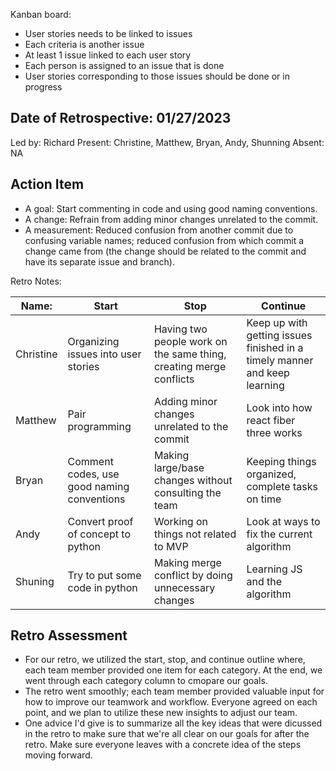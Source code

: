 Kanban board:
- User stories needs to be linked to issues
- Each criteria is another issue
- At least 1 issue linked to each user story
- Each person is assigned to an issue that is done
- User stories corresponding to those issues should be done or in progress

## Date of Retrospective: 01/27/2023

Led by: Richard
Present: Christine, Matthew, Bryan, Andy, Shunning
Absent: NA

## Action Item
- A goal: Start commenting in code and using good naming conventions.
- A change: Refrain from adding minor changes unrelated to the commit.
- A measurement: Reduced confusion from another commit due to confusing variable names; reduced confusion from which commit a change came from (the change should be related to the commit and have its separate issue and branch).

Retro Notes:

| Name:     | Start                                      | Stop                                                               | Continue                                                                  |
|-----------|--------------------------------------------|--------------------------------------------------------------------|---------------------------------------------------------------------------|
| Christine | Organizing issues into user stories        | Having two people work on the same thing, creating merge conflicts | Keep up with getting issues finished in a timely manner and keep learning |
| Matthew   | Pair programming                           | Adding minor changes unrelated to the commit                       | Look into how react fiber three works                                     |
| Bryan     | Comment codes, use good naming conventions | Making large/base changes without consulting the team              | Keeping things organized, complete tasks on time                          |
| Andy      | Convert proof of concept to python         | Working on things not related to MVP                               | Look at ways to fix the current algorithm                                 |
| Shuning   | Try to put some code in python             | Making merge conflict by doing unnecessary changes                 | Learning JS and the algorithm                                             |


## Retro Assessment
* For our retro, we utilized the start, stop, and continue outline where, each team member provided one item for each category. At the end, we went through each category column to cmopare our goals.
* The retro went smoothly; each team member provided valuable input for how to improve our teamwork and workflow. Everyone agreed on each point, and we plan to utilize these new insights to adjust our team.
* One advice I'd give is to summarize all the key ideas that were dicussed in the retro to make sure that we're all clear on our goals for after the retro. Make sure everyone leaves with a concrete idea of the steps moving forward.
